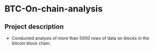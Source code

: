 # BTC-On-chain-analysis

## Project description
* Conducted analysis of more than 5000 rows of data on blocks in the bitcoin block chain.
